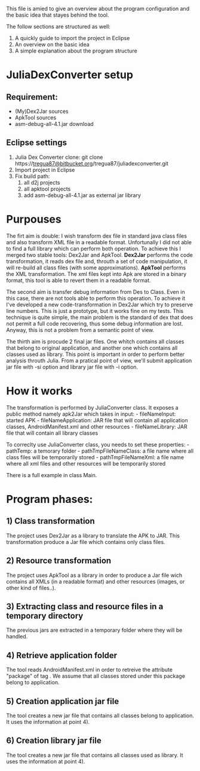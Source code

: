 This file is amied to give an overview about the program configuration and the basic idea that stayes behind the tool.

The follow sections are structured as well:

1. A quickly guide to import the project in Eclipse
2. An overview on the basic idea
3. A simple explanation about the program structure

# JuliaDexConverter setup

## Requirement:

- (My)Dex2Jar sources
- ApkTool sources
- asm-debug-all-4.1.jar download

## Eclipse settings

1. Julia Dex Converter clone: git clone https://tregua87@bitbucket.org/tregua87/juliadexconverter.git
2. Import project in Eclipse
3. Fix build path:
	1. all d2j projects
	2. all apktool projects
	3. add asm-debug-all-4.1.jar as external jar library
	
# Purpouses

The firt aim is double: I wish transform dex file in standard java class files and also transform XML file in a readable format.
Unfortunally I did not able to find a full library which can perform both operation.
To achieve this I merged two stable tools: Dex2Jar and ApkTool.
**Dex2Jar** performs the code transformation, it reads dex file and, throuth a set of code manipulation, it will re-build all class files (with some approximations).
**ApkTool** performs the XML transformation. The xml files kept into Apk are stored in a binary format, this tool is able to revert them in a readable format.

The second aim is transfer debug information from Des to Class. 
Even in this case, there are not tools able to perform this operation.
To achieve it I've developed a new code-transformation in Dex2Jar which try to preserve line numbers. This is just a prototype, but it works fine on my tests.
This technique is quite simple, the main problem is the standard of dex that does not permit a full code recovering, thus some debug information are lost.
Anyway, this is not a problem from a semantic point of view.

The thirth aim is procude 2 final jar files. 
One whitch contains all classes that belong to original application, and another one which contains all classes used as library.
This point is important in order to perform better analysis throuth Julia.
From a pratical point of view, we'll submit application jar file with -si option and library jar file with -i option.

# How it works

The transformation is performed by JuliaConverter class. It exposes a public method namely apk2Jar which takes in input:
	- fileNameInput: started APK
	- fileNameApplication: JAR file that will contain all application classes, AndroidManifest.xml and other resources
	- fileNameLibrary: JAR file that will contain all library classes
	
To correclty use JuliaConverter class, you needs to set these properties:
	- pathTemp: a temorary folder
	- pathTmpFileNameClass: a file name where all class files will be temporarily stored
	- pathTmpFileNameXml: a file name where all xml files and other resources will be temporarily stored

There is a full example in class Main.

# Program phases:

## 1) Class transformation

The project uses Dex2Jar as a library to translate the APK to JAR. 
This transformation produce a Jar file which contains only class files.

## 2) Resource transformation

The project uses ApkTool as a library in order to produce a Jar file wich contains all XMLs (in a readable format) and other resources (images, or other kind of files..).

## 3) Extracting class and resource files in a temporary directory

The previous jars are extracted in a temporary folder where they will be handled.

## 4) Retrieve application folder

The tool reads AndroidManifest.xml in order to retreive the attribute "package" of tag <manifest>.
We assume that all classes stored under this package belong to application.

## 5) Creation application jar file

The tool creates a new jar file that contains all classes belong to application. It uses the information at point 4).

## 6) Creation library jar file

The tool creates a new jar file that contains all classes used as library. It uses the information at point 4).